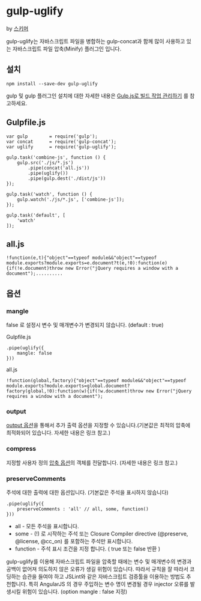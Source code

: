 # gulp-uglify 

by [스키머](http://schemr.tumblr.com/)

gulp-uglify는 자바스크립트 파일을 병합하는 gulp-concat과 함께 많이 사용하고 있는 자바스크립트 파일 압축(Minify) 플러그인 입니다. 

## 설치

    npm install --save-dev gulp-uglify

gulp 및 gulp 플러그인 설치에 대한 자세한 내용은 [Gulp.js로 빌드 작업 관리하기](http://witinweb.tumblr.com/post/122258847897/gulp-js) 를 참고하세요.

## Gulpfile.js

    var gulp	 	= require('gulp');
	var concat   	= require('gulp-concat');
    var uglify		= require('gulp-uglify');
    
    gulp.task('combine-js', function () {
    	gulp.src('./js/*.js')
    		.pipe(concat('all.js'))
    		.pipe(uglify())
    		.pipe(gulp.dest('./dist/js'))
    });
    
    gulp.task('watch', function () {
    	gulp.watch('./js/*.js', ['combine-js']);
    });
    
    gulp.task('default', [
    	'watch'
    ]);

## all.js

    !function(e,t){"object"==typeof module&&"object"==typeof module.exports?module.exports=e.document?t(e,!0):function(e){if(!e.document)throw new Error("jQuery requires a window with a document");..........


## 옵션

### mangle 
false 로 설정시 변수 및 매개변수가 변경되지 않습니다. (default : true)

Gulpfile.js

    .pipe(uglify({
    	mangle: false
    }))

all.js
    		
    !function(global,factory){"object"==typeof module&&"object"==typeof module.exports?module.exports=global.document?factory(global,!0):function(w){if(!w.document)throw new Error("jQuery requires a window with a document");

### output 
[output 옵션](http://lisperator.net/uglifyjs/codegen)을 통해서 추가 출력 옵션을 지정할 수 있습니다.(기본값은 최적의 압축에 최적화되어 있습니다. 자세한 내용은 링크 참고.) 

### compress 
지정할 사용자 정의 [압축 옵션](http://lisperator.net/uglifyjs/compress)의 객체를 전달합니다. (자세한 내용은 링크 참고.)

### preserveComments 
주석에 대한 출력에 대한 옵션입니다. (기본값은 주석을 표시하지 않습니다)

    .pipe(uglify({
	    preserveComments : 'all' // all, some, function()
	}))

- all - 모든 주석을 표시합니다. 
- some - (!) 로 시작하는 주석 또는 Closure Compiler directive (@preserve, @license, @cc_on) 를 포함하는 주석만 표시합니다. 
- function - 주석 표시 조건을 지정 합니다. ( true 또는 false 반환 )


gulp-uglify를 이용해 자바스크립트 파일을 압축할 때에는 변수 및 매개변수의 변경과 공백이 없어져 의도하지 않은 오류가 생길 위험이 있습니다. 따라서 규칙을 잘 따라서 코딩하는 습관을 들여야 하고 JSLint와 같은 자바스크립트 검증툴을 이용하는 방법도 추천합니다. 특히 AngularJS 의 경우 주입하는 변수 명이 변경될 경우 injector 오류를 발생시킬 위험이 있습니다. (option  mangle : false 지정)

